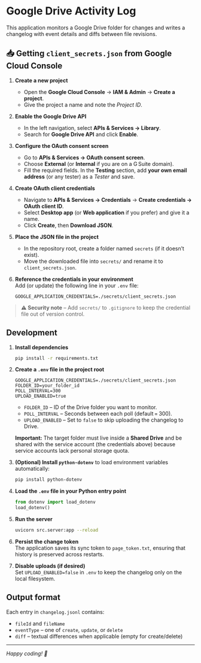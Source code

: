 
# Google Drive Activity Log

This application monitors a Google Drive folder for changes and writes a changelog with event details and diffs between file revisions.

## 📥 Getting `client_secrets.json` from Google Cloud Console

1. **Create a new project**  
   - Open the **Google Cloud Console** → **IAM & Admin** → **Create a project**.  
   - Give the project a name and note the *Project ID*.

2. **Enable the Google Drive API**  
   - In the left navigation, select **APIs & Services → Library**.  
   - Search for **Google Drive API** and click **Enable**.

3. **Configure the OAuth consent screen**  
   - Go to **APIs & Services → OAuth consent screen**.  
   - Choose **External** (or **Internal** if you are on a G Suite domain).  
   - Fill the required fields. In the **Testing** section, add **your own email address** (or any tester) as a *Tester* and save.

4. **Create OAuth client credentials**  
   - Navigate to **APIs & Services → Credentials** → **Create credentials → OAuth client ID**.  
   - Select **Desktop app** (or **Web application** if you prefer) and give it a name.  
   - Click **Create**, then **Download JSON**.

5. **Place the JSON file in the project**  
   - In the repository root, create a folder named `secrets` (if it doesn’t exist).  
   - Move the downloaded file into `secrets/` and rename it to `client_secrets.json`.

6. **Reference the credentials in your environment**  
   Add (or update) the following line in your `.env` file:

   ```env
   GOOGLE_APPLICATION_CREDENTIALS=./secrets/client_secrets.json
   ```

> **⚠️ Security note** – Add `secrets/` to `.gitignore` to keep the credential file out of version control.

## Development

1. **Install dependencies**

   ```bash
   pip install -r requirements.txt
   ```

2. **Create a `.env` file in the project root**

   ```env
   GOOGLE_APPLICATION_CREDENTIALS=./secrets/client_secrets.json
   FOLDER_ID=your_folder_id
   POLL_INTERVAL=300
   UPLOAD_ENABLED=true
   ```

   - `FOLDER_ID` – ID of the Drive folder you want to monitor.  
   - `POLL_INTERVAL` – Seconds between each poll (default = 300).  
   - `UPLOAD_ENABLED` – Set to `false` to skip uploading the changelog to Drive.

   **Important:** The target folder must live inside a **Shared Drive** and be shared with the service account (the credentials above) because service accounts lack personal storage quota.

3. **(Optional) Install `python-dotenv`** to load environment variables automatically:

   ```bash
   pip install python-dotenv
   ```

4. **Load the `.env` file in your Python entry point**

   ```python
   from dotenv import load_dotenv
   load_dotenv()
   ```

5. **Run the server**

   ```bash
   uvicorn src.server:app --reload
   ```

6. **Persist the change token**  
   The application saves its sync token to `page_token.txt`, ensuring that history is preserved across restarts.

7. **Disable uploads (if desired)**  
   Set `UPLOAD_ENABLED=false` in `.env` to keep the changelog only on the local filesystem.

## Output format

Each entry in `changelog.jsonl` contains:

- `fileId` and `fileName`
- `eventType` – one of `create`, `update`, or `delete`
- `diff` – textual differences when applicable (empty for create/delete)

---  

*Happy coding! 🎉*  
